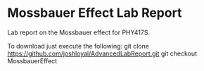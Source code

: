 Mossbauer Effect Lab Report
===========================

Lab report on the Mossbauer effect for PHY417S.

To download just execute the following:
git clone https://github.com/joshloyal/AdvancedLabReport.git
git checkout MossbauerEffect
